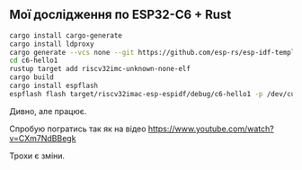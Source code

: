 ## Мої дослідження по ESP32-C6 + Rust

```sh
cargo install cargo-generate
cargo install ldproxy
cargo generate --vcs none --git https://github.com/esp-rs/esp-idf-template cargo
cd c6-hello1
rustup target add riscv32imc-unknown-none-elf
cargo build
cargo install espflash
espflash flash target/riscv32imac-esp-espidf/debug/c6-hello1 -p /dev/cu.usbserial-2120 --monitor
```

Дивно, але працює.

Спробую погратись так як на відео
https://www.youtube.com/watch?v=CXm7NdBBegk

Трохи є зміни.

